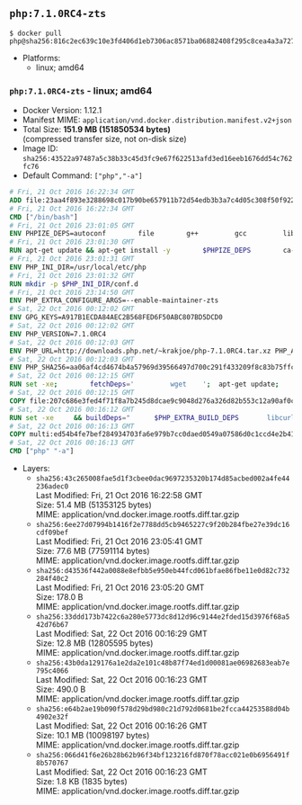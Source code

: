## `php:7.1.0RC4-zts`

```console
$ docker pull php@sha256:816c2ec639c10e3fd406d1eb7306ac8571ba06882408f295c8cea4a3a727460f
```

-	Platforms:
	-	linux; amd64

### `php:7.1.0RC4-zts` - linux; amd64

-	Docker Version: 1.12.1
-	Manifest MIME: `application/vnd.docker.distribution.manifest.v2+json`
-	Total Size: **151.9 MB (151850534 bytes)**  
	(compressed transfer size, not on-disk size)
-	Image ID: `sha256:43522a97487a5c38b33c45d3fc9e67f622513afd3ed16eeb1676dd54c762fc76`
-	Default Command: `["php","-a"]`

```dockerfile
# Fri, 21 Oct 2016 16:22:34 GMT
ADD file:23aa4f893e3288698c017b90be657911b72d54edb3b3a7c4d05c308f50f9228f in / 
# Fri, 21 Oct 2016 16:22:34 GMT
CMD ["/bin/bash"]
# Fri, 21 Oct 2016 23:01:05 GMT
ENV PHPIZE_DEPS=autoconf 		file 		g++ 		gcc 		libc-dev 		make 		pkg-config 		re2c
# Fri, 21 Oct 2016 23:01:30 GMT
RUN apt-get update && apt-get install -y 		$PHPIZE_DEPS 		ca-certificates 		curl 		libedit2 		libsqlite3-0 		libxml2 		xz-utils 	--no-install-recommends && rm -r /var/lib/apt/lists/*
# Fri, 21 Oct 2016 23:01:31 GMT
ENV PHP_INI_DIR=/usr/local/etc/php
# Fri, 21 Oct 2016 23:01:32 GMT
RUN mkdir -p $PHP_INI_DIR/conf.d
# Fri, 21 Oct 2016 23:14:50 GMT
ENV PHP_EXTRA_CONFIGURE_ARGS=--enable-maintainer-zts
# Sat, 22 Oct 2016 00:12:02 GMT
ENV GPG_KEYS=A917B1ECDA84AEC2B568FED6F50ABC807BD5DCD0
# Sat, 22 Oct 2016 00:12:02 GMT
ENV PHP_VERSION=7.1.0RC4
# Sat, 22 Oct 2016 00:12:03 GMT
ENV PHP_URL=http://downloads.php.net/~krakjoe/php-7.1.0RC4.tar.xz PHP_ASC_URL=
# Sat, 22 Oct 2016 00:12:03 GMT
ENV PHP_SHA256=aa06af4cd4674b4a57969d39566497d700c291f433209f8c83b75ffc1128d258 PHP_MD5=3493df23aa02af833198df94227cb6d9
# Sat, 22 Oct 2016 00:12:15 GMT
RUN set -xe; 		fetchDeps=' 		wget 	'; 	apt-get update; 	apt-get install -y --no-install-recommends $fetchDeps; 	rm -rf /var/lib/apt/lists/*; 		mkdir -p /usr/src; 	cd /usr/src; 		wget -O php.tar.xz "$PHP_URL"; 		if [ -n "$PHP_SHA256" ]; then 		echo "$PHP_SHA256 *php.tar.xz" | sha256sum -c -; 	fi; 	if [ -n "$PHP_MD5" ]; then 		echo "$PHP_MD5 *php.tar.xz" | md5sum -c -; 	fi; 		if [ -n "$PHP_ASC_URL" ]; then 		wget -O php.tar.xz.asc "$PHP_ASC_URL"; 		export GNUPGHOME="$(mktemp -d)"; 		for key in $GPG_KEYS; do 			gpg --keyserver ha.pool.sks-keyservers.net --recv-keys "$key"; 		done; 		gpg --batch --verify php.tar.xz.asc php.tar.xz; 		rm -r "$GNUPGHOME"; 	fi; 		apt-get purge -y --auto-remove $fetchDeps
# Sat, 22 Oct 2016 00:12:15 GMT
COPY file:207c686e3fed4f71f8a7b245d8dcae9c9048d276a326d82b553c12a90af0c0ca in /usr/local/bin/ 
# Sat, 22 Oct 2016 00:16:12 GMT
RUN set -xe 	&& buildDeps=" 		$PHP_EXTRA_BUILD_DEPS 		libcurl4-openssl-dev 		libedit-dev 		libsqlite3-dev 		libssl-dev 		libxml2-dev 	" 	&& apt-get update && apt-get install -y $buildDeps --no-install-recommends && rm -rf /var/lib/apt/lists/* 		&& docker-php-source extract 	&& cd /usr/src/php 	&& ./configure 		--with-config-file-path="$PHP_INI_DIR" 		--with-config-file-scan-dir="$PHP_INI_DIR/conf.d" 				--disable-cgi 				--enable-ftp 		--enable-mbstring 		--enable-mysqlnd 				--with-curl 		--with-libedit 		--with-openssl 		--with-zlib 				$PHP_EXTRA_CONFIGURE_ARGS 	&& make -j "$(nproc)" 	&& make install 	&& { find /usr/local/bin /usr/local/sbin -type f -executable -exec strip --strip-all '{}' + || true; } 	&& make clean 	&& docker-php-source delete 		&& apt-get purge -y --auto-remove -o APT::AutoRemove::RecommendsImportant=false $buildDeps
# Sat, 22 Oct 2016 00:16:13 GMT
COPY multi:ed54b4fe7bef284934703fa6e979b7cc0daed0549a07586d0c1ccd4e2b41884a in /usr/local/bin/ 
# Sat, 22 Oct 2016 00:16:13 GMT
CMD ["php" "-a"]
```

-	Layers:
	-	`sha256:43c265008fae5d1f3cbee0dac9697235320b174d85acbed002a4fe44236adec0`  
		Last Modified: Fri, 21 Oct 2016 16:22:58 GMT  
		Size: 51.4 MB (51353125 bytes)  
		MIME: application/vnd.docker.image.rootfs.diff.tar.gzip
	-	`sha256:6ee27d07994b1416f2e7788dd5cb9465227c9f20b284fbe27e39dc16cdf09bef`  
		Last Modified: Fri, 21 Oct 2016 23:05:41 GMT  
		Size: 77.6 MB (77591114 bytes)  
		MIME: application/vnd.docker.image.rootfs.diff.tar.gzip
	-	`sha256:d43536f442a0088e8efbb5e950eb44fcd061bfae86fbe11e0d82c732284f40c2`  
		Last Modified: Fri, 21 Oct 2016 23:05:20 GMT  
		Size: 178.0 B  
		MIME: application/vnd.docker.image.rootfs.diff.tar.gzip
	-	`sha256:33ddd173b7422c6a280e5773dc8d12d96c9144e2fded15d3976f68a542d76b67`  
		Last Modified: Sat, 22 Oct 2016 00:16:29 GMT  
		Size: 12.8 MB (12805595 bytes)  
		MIME: application/vnd.docker.image.rootfs.diff.tar.gzip
	-	`sha256:43b0da129176a1e2da2e101c48b87f74ed1d00081ae06982683eab7e795c4066`  
		Last Modified: Sat, 22 Oct 2016 00:16:23 GMT  
		Size: 490.0 B  
		MIME: application/vnd.docker.image.rootfs.diff.tar.gzip
	-	`sha256:e64b2ae19b090f578d29bd980c21d792d0681be2fcca44253588d04b4902e32f`  
		Last Modified: Sat, 22 Oct 2016 00:16:26 GMT  
		Size: 10.1 MB (10098197 bytes)  
		MIME: application/vnd.docker.image.rootfs.diff.tar.gzip
	-	`sha256:066d41f6e26b28b62b96f34bf123216fd870f78acc021e0b6956491f8b570767`  
		Last Modified: Sat, 22 Oct 2016 00:16:23 GMT  
		Size: 1.8 KB (1835 bytes)  
		MIME: application/vnd.docker.image.rootfs.diff.tar.gzip
